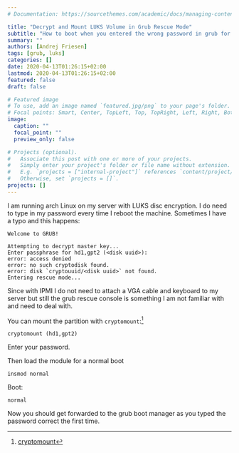 ```yaml
---
# Documentation: https://sourcethemes.com/academic/docs/managing-content/

title: "Decrypt and Mount LUKS Volume in Grub Rescue Mode"
subtitle: "How to boot when you entered the wrong password in grub for LUKS"
summary: ""
authors: [Andrej Friesen]
tags: [grub, luks]
categories: []
date: 2020-04-13T01:26:15+02:00
lastmod: 2020-04-13T01:26:15+02:00
featured: false
draft: false

# Featured image
# To use, add an image named `featured.jpg/png` to your page's folder.
# Focal points: Smart, Center, TopLeft, Top, TopRight, Left, Right, BottomLeft, Bottom, BottomRight.
image:
  caption: ""
  focal_point: ""
  preview_only: false

# Projects (optional).
#   Associate this post with one or more of your projects.
#   Simply enter your project's folder or file name without extension.
#   E.g. `projects = ["internal-project"]` references `content/project/deep-learning/index.md`.
#   Otherwise, set `projects = []`.
projects: []
---
```


I am running arch Linux on my server with LUKS disc encryption.
I do need to type in my password every time I reboot the machine.
Sometimes I have a typo and this happens:

```
Welcome to GRUB!

Attempting to decrypt master key...
Enter passphrase for hd1,gpt2 (<disk uuid>):
error: access denied
error: no such cryptodisk found.
error: disk `cryptouuid/<disk uuid>` not found.
Entering rescue mode...
```

Since with IPMI I do not need to attach a VGA cable and keyboard to my server but still the grub rescue console is something I am not familiar with and need to deal with.

You can mount the partition with `cryptomount`:[^1]

```
cryptomount (hd1,gpt2)
```

Enter your password.

Then load the module for a normal boot

```
insmod normal
```

Boot:

```
normal
```

Now you should get forwarded to the grub boot manager as you typed the password correct the first time.

[^1]: [cryptomount](https://www.gnu.org/software/grub/manual/grub/html_node/cryptomount.html#cryptomount)